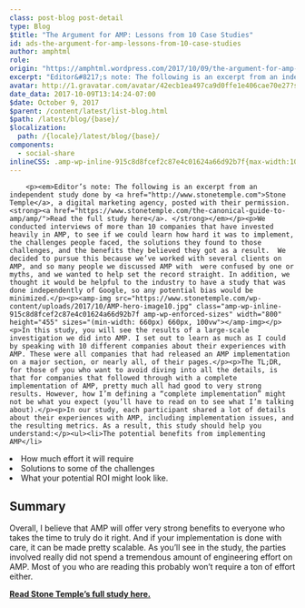 ```yaml
---
class: post-blog post-detail
type: Blog
$title: "The Argument for AMP: Lessons from 10 Case Studies"
id: ads-the-argument-for-amp-lessons-from-10-case-studies
author: amphtml
role: 
origin: "https://amphtml.wordpress.com/2017/10/09/the-argument-for-amp-lessons-from-10-case-studies/amp/"
excerpt: "Editor&#8217;s note: The following is an excerpt from an independent study done by Stone Temple, a digital marketing agency, posted with their permission. Read the full study here.  We conducted interviews of more than 10 companies that have invested heavily in AMP, to see if we could learn how hard it was to implement, the [&#8230;]"
avatar: http://1.gravatar.com/avatar/42ecb1ea497ca9d0ffe1e406cae70e27?s=96&d=identicon&r=G
date_data: 2017-10-09T13:14:24-07:00
$date: October 9, 2017
$parent: /content/latest/list-blog.html
$path: /latest/blog/{base}/
$localization:
  path: /{locale}/latest/blog/{base}/
components:
  - social-share
inlineCSS: .amp-wp-inline-915c8d8fcef2c87e4c01624a66d92b7f{max-width:100%;}
---
```


<div class="amp-wp-article-content">

		<p><em>Editor’s note: The following is an excerpt from an independent study done by <a href="http://www.stonetemple.com">Stone Temple</a>, a digital marketing agency, posted with their permission. <strong><a href="https://www.stonetemple.com/the-canonical-guide-to-amp/amp/">Read the full study here</a>. </strong></em></p><p>We conducted interviews of more than 10 companies that have invested heavily in AMP, to see if we could learn how hard it was to implement, the challenges people faced, the solutions they found to those challenges, and the benefits they believed they got as a result.  We decided to pursue this because we’ve worked with several clients on AMP, and so many people we discussed AMP with  were confused by one or myths, and we wanted to help set the record straight. In addition, we thought it would be helpful to the industry to have a study that was done independently of Google, so any potential bias would be minimized.</p><p><amp-img src="https://www.stonetemple.com/wp-content/uploads/2017/10/AMP-hero-image10.jpg" class="amp-wp-inline-915c8d8fcef2c87e4c01624a66d92b7f amp-wp-enforced-sizes" width="800" height="455" sizes="(min-width: 660px) 660px, 100vw"></amp-img></p><p>In this study, you will see the results of a large-scale investigation we did into AMP. I set out to learn as much as I could by speaking with 10 different companies about their experiences with AMP. These were all companies that had released an AMP implementation on a major section, or nearly all, of their pages.</p><p>The TL;DR, for those of you who want to avoid diving into all the details, is that for companies that followed through with a complete implementation of AMP, pretty much all had good to very strong results. However, how I’m defining a “complete implementation” might not be what you expect (you’ll have to read on to see what I’m talking about).</p><p>In our study, each participant shared a lot of details about their experiences with AMP, including implementation issues, and the resulting metrics. As a result, this study should help you understand:</p><ul><li>The potential benefits from implementing AMP</li>
<li>How much effort it will require</li>
<li>Solutions to some of the challenges</li>
<li>What your potential ROI might look like.</li>
</ul><h2>Summary</h2><p>Overall, I believe that AMP will offer very strong benefits to everyone who takes the time to truly do it right. And if your implementation is done with care, it can be made pretty scalable. As you’ll see in the study, the parties involved really did not spend a tremendous amount of engineering effort on AMP. Most of you who are reading this probably won’t require a ton of effort either.</p><p><strong><a href="https://www.stonetemple.com/the-canonical-guide-to-amp/amp/">Read Stone Temple’s full study here.</a></strong></p>	</div>

	

</div>

